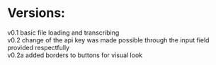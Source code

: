 # Versions:
v0.1 basic file loading and transcribing
<br/>
v0.2 change of the api key was made possible through the input field provided respectfully
<br/>
v0.2a added borders to buttons for visual look
<br/>